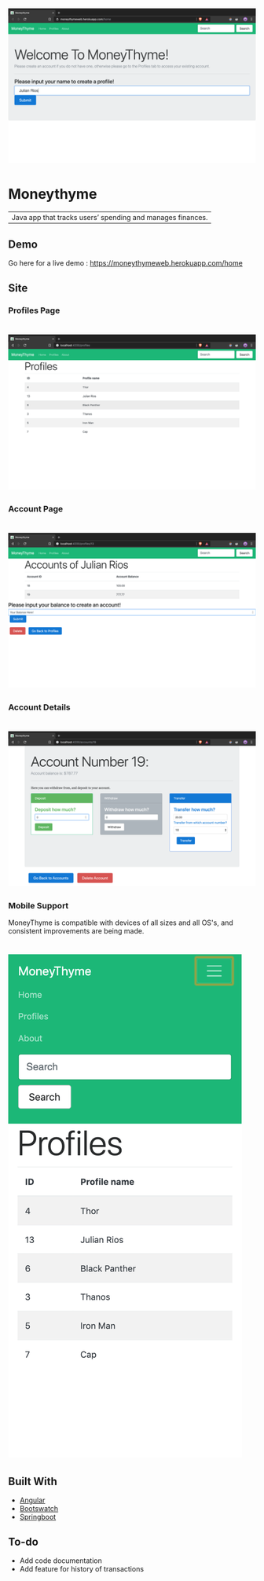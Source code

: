 # ![Landing Page MoneyThyme](https://raw.githubusercontent.com/julianrios/FullStack.MicroWebApplication-Client/master/src/assets/images/Landing-Section.png) 
# Moneythyme
<table>
<tr>
<td>
Java app that tracks users’ spending and
manages finances.
</td>
</tr>
</table>

## Demo
Go here for a live demo : https://moneythymeweb.herokuapp.com/home


## Site

### Profiles Page
# ![Profiles Page](https://raw.githubusercontent.com/julianrios/FullStack.MicroWebApplication-Client/master/src/assets/images/Profiles-Section.png)

### Account Page
# ![Account Page](https://raw.githubusercontent.com/julianrios/FullStack.MicroWebApplication-Client/master/src/assets/images/Account-Section.png)

### Account Details
# ![Account Details](https://raw.githubusercontent.com/julianrios/FullStack.MicroWebApplication-Client/master/src/assets/images/Account-Details.png)

### Mobile Support
MoneyThyme is compatible with devices of all sizes and all OS's, and consistent improvements are being made.
# ![Mobile Profile Section](https://raw.githubusercontent.com/julianrios/FullStack.MicroWebApplication-Client/master/src/assets/images/Mobile-Profile-Section.png)

## Built With
- [Angular](https://angular.io/)
- [Bootswatch](https://bootswatch.com/)
- [Springboot](https://spring.io/)

## To-do
- Add code documentation
- Add feature for history of transactions